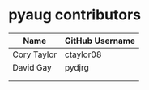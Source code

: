 # pyaug contributors

| Name                      | GitHub Username            |
|---------------------------|----------------------------|
| Cory Taylor               | ctaylor08                  |
| David Gay                 | pydjrg                     |
|                           |                            |
|                           |                            |
